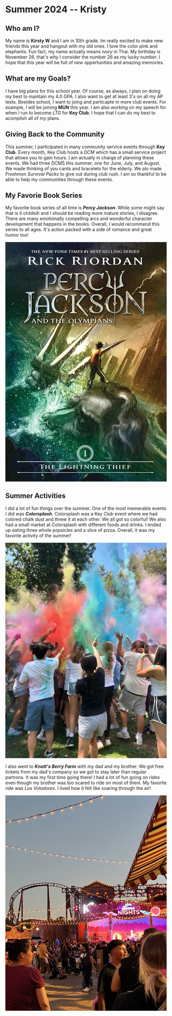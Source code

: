 # Summer 2024 -- Kristy

## Who am I?
My name is **Kirsty W** and I am in 10th grade. Im really excited to make new friends this year and hangout with my old ones. I love the color pink and elephants. Fun fact, my name actually means *ivory* in Thai. My birthday is November 26, that's why I consider the number 26 as my lucky number. I hope that this year will be full of new oppertunities and amazing memories.

## What are my Goals?
I have big plans for this school year. Of course, as always, I plan on doing my best to maintain my 4.0 GPA. I also want to get at least 3's on all my AP tests. Besides school, I want to joing and particapte in more club events. For example, I will be joining **MUN** this year. I am also working on my speech for when I run to become *LTG* for **Key Club**. I hope that I can do my best to acomplish all of my plans.

## Giving Back to the Community
This summer, I participated in many community service events through **Key Club**. Every month, Key Club hosts a *DCM* which has a small service project that allows you to gain hours. I am actually in charge of planning these events. We had three DCMS this summer, one for June, July, and August. We made thinking of you cards and bracelets for the elderly. We alo made *Freshmen Survival Packs* to give out during club rush. I am so thankful to be able to help my communities through these events.

## My Favorie Book Series
My favorite book series of all time is ***Percy Jackson***. While some might say that is it childsih and I should be reading more mature stories, I disagree. There are many emotionally compelling arcs and wonderful character development that happens in the books. Overall, I would recommend this series to all ages. It's action packed with a side of romance and great humor too!

![Percy Jackson and The Lightning Thief book cover.](91WN6a6F3RL._AC_UF1000,1000_QL80_.jpg)

## Summer Activities
I did a lot of fun things over the summer. One of the most memerable events I did was ***Colorsplash***. Colorsplash was a Key Club event where we had colored chalk dust and threw it at each other. We all got so colorful! We also had a small market at Colorsplash with different foods and drinks. I ended up eating three whole popsicles and a slice of pizza. Overall, it was my favorite activity of the summer!

![People throwing colored chalk dust into the air.](02FCC0AE-5507-4272-8AA9-3D28F0E622A6.JPEG)

I also went to ***Knott's Berry Farm*** with my dad and my brother. We got free tickets from my dad's company so we got to stay later than regular partrons. It was my first time going there! I had a lot of fun going on rides even though my brother was too scared to ride on most of them. My favorite ride was *Los Voladores*. I lived how it felt like soaring through the air!

![Knott's Berry Farm at dusk.](IMG_8129.jpg)